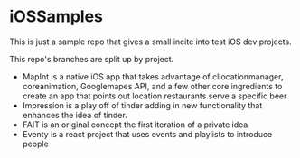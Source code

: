 # iOSSamples
This is just a sample repo that gives a small incite into test iOS dev projects.

This repo's branches are split up by project.
- MapInt is a native iOS app that takes advantage of cllocationmanager, coreanimation, Googlemapes API, and a few other core ingredients to create an app that points out location restaurants serve a specific beer
- Impression is a play off of tinder adding in new functionality that enhances the idea of tinder.
- FAIT is an original concept the first iteration of a private idea
- Eventy is a react project that uses events and playlists to introduce people
